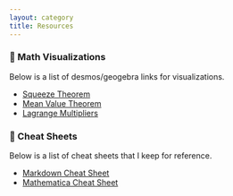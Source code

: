 ```yaml
---
layout: category
title: Resources
---
```


### 📐 Math Visualizations

Below is a list of desmos/geogebra links for visualizations.

- <a href="https://www.desmos.com/calculator/z9rsrxyjer" target="_blank">Squeeze Theorem</a>
- <a href="https://www.desmos.com/calculator/hx9txq7dyi" target="_blank">Mean Value Theorem</a>
- <a href="https://www.desmos.com/calculator/s3ct0qkhmz" target="_blank">Lagrange Multipliers</a>



### 📃 Cheat Sheets

Below is a list of cheat sheets that I keep for reference.

- [Markdown Cheat Sheet](cheatsheets/markdown.html)
- [Mathematica Cheat Sheet](https://www.glassofnumbers.com)

